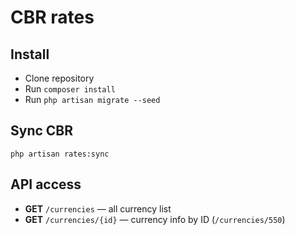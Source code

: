 # CBR rates
## Install
- Clone repository
- Run ```composer install```
- Run ```php artisan migrate --seed```

## Sync CBR
```php artisan rates:sync```

## API access
- **GET** ```/currencies``` — all currency list
- **GET** ```/currencies/{id}``` — currency info by ID (```/currencies/550```)
